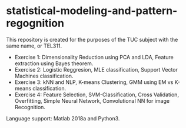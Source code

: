 # statistical-modeling-and-pattern-regognition
This repository is created for the purposes of the TUC subject with the same name, or TEL311.

  - Exercise 1: Dimensionality Reduction using PCA and LDA, Feature extraction using Bayes theorem.
  - Exercise 2: Logistic Reggresion, MLE classification, Support Vector Machines classification.
  - Exercise 3: kNN and NLP, K-means Clustering, GMM using EM vs K-means classification.
  - Exercise 4: Feature Selection, SVM-Classification, Cross Validation, Overfitting, Simple Neural Network, Convolutional NN for image       Recognition.

Language support: Matlab 2018a and Python3.

